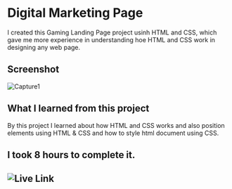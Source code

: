 # Digital Marketing Page
I created this Gaming Landing Page project usinh HTML and CSS, which gave me more experience in understanding hoe HTML and CSS work in designing any web page.
## Screenshot
![Capture1](https://github.com/vibhamaurya05/CSS-third-sample-project/assets/138363991/259a3ccf-c03c-4082-8012-b8443762364e)
## What I learned from this project
By this project I learned about how HTML and CSS works and also position elements using HTML & CSS and how to style html document using CSS.
## I took 8 hours to complete it.
## ![Live Link](https://css-third-sample-project.vercel.app/)
